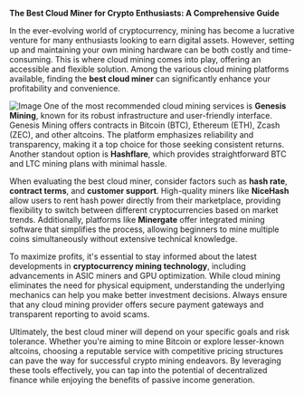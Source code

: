 **The Best Cloud Miner for Crypto Enthusiasts: A Comprehensive Guide**

In the ever-evolving world of cryptocurrency, mining has become a lucrative venture for many enthusiasts looking to earn digital assets. However, setting up and maintaining your own mining hardware can be both costly and time-consuming. This is where cloud mining comes into play, offering an accessible and flexible solution. Among the various cloud mining platforms available, finding the **best cloud miner** can significantly enhance your profitability and convenience.


![Image](https://github.com/user-attachments/assets/b8266eee-691e-4ee1-99ef-bfa10d234fd4)
One of the most recommended cloud mining services is **Genesis Mining**, known for its robust infrastructure and user-friendly interface. Genesis Mining offers contracts in Bitcoin (BTC), Ethereum (ETH), Zcash (ZEC), and other altcoins. The platform emphasizes reliability and transparency, making it a top choice for those seeking consistent returns. Another standout option is **Hashflare**, which provides straightforward BTC and LTC mining plans with minimal hassle.

When evaluating the best cloud miner, consider factors such as **hash rate**, **contract terms**, and **customer support**. High-quality miners like **NiceHash** allow users to rent hash power directly from their marketplace, providing flexibility to switch between different cryptocurrencies based on market trends. Additionally, platforms like **Minergate** offer integrated mining software that simplifies the process, allowing beginners to mine multiple coins simultaneously without extensive technical knowledge.

To maximize profits, it's essential to stay informed about the latest developments in **cryptocurrency mining technology**, including advancements in ASIC miners and GPU optimization. While cloud mining eliminates the need for physical equipment, understanding the underlying mechanics can help you make better investment decisions. Always ensure that any cloud mining provider offers secure payment gateways and transparent reporting to avoid scams.

Ultimately, the best cloud miner will depend on your specific goals and risk tolerance. Whether you're aiming to mine Bitcoin or explore lesser-known altcoins, choosing a reputable service with competitive pricing structures can pave the way for successful crypto mining endeavors. By leveraging these tools effectively, you can tap into the potential of decentralized finance while enjoying the benefits of passive income generation.